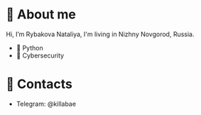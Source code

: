 # 👋 About me
Hi, I’m Rybakova Nataliya, I'm living in Nizhny Novgorod, Russia.
- 💜 Python
- 🐰 Сybersecurity
# 🌺 Contacts
- Telegram: @killabae

